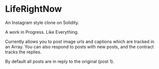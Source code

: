 # LifeRightNow
An Instagram style clone on Solidity.

A work in Progress. Like Everything. 

Currently allows you to post image urls and captions which are tracked in an Array. You can also respond to posts with new posts, and the contract tracks the replies. 

By default all posts are in reply to the original (post 1).
